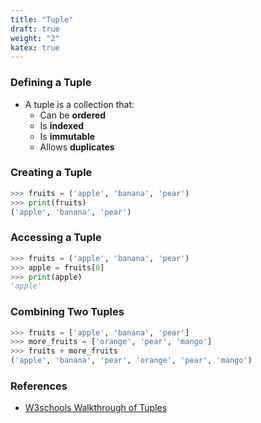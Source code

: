 ```yaml
---
title: "Tuple"
draft: true
weight: "2"
katex: true
---
```


### Defining a Tuple
- A tuple is a collection that:
	- Can be **ordered**
	- Is **indexed**
	- Is **immutable**
	- Allows **duplicates**

### Creating a Tuple

```python
>>> fruits = ('apple', 'banana', 'pear')
>>> print(fruits)
('apple', 'banana', 'pear')
```

### Accessing a Tuple

```python
>>> fruits = ('apple', 'banana', 'pear')
>>> apple = fruits[0]
>>> print(apple)
'apple'
```

### Combining Two Tuples

```python
>>> fruits = ['apple', 'banana', 'pear']
>>> more_fruits = ['orange', 'pear', 'mango']
>>> fruits + more_fruits
('apple', 'banana', 'pear', 'orange', 'pear', 'mango')
```

### References
- [W3schools Walkthrough of Tuples](https://www.w3schools.com/python/python_tuples.asp)
